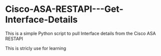 # Cisco-ASA-RESTAPI---Get-Interface-Details
This is a simple Python script to pull Interface details from the Cisco ASA RESTAPI

This is stricly use for learning
